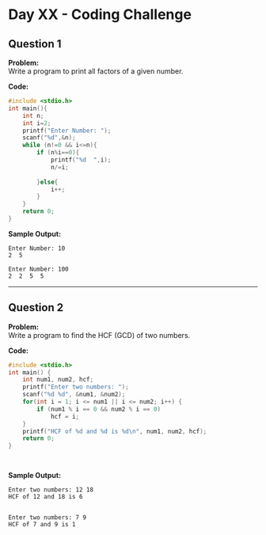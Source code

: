 # Day XX - Coding Challenge

## Question 1  
**Problem:**  
Write a program to print all factors of a given number.

**Code:**  
```c
#include <stdio.h>
int main(){
    int n;
    int i=2;
    printf("Enter Number: ");
    scanf("%d",&n);
    while (n!=0 && i<=n){
        if (n%i==0){
            printf("%d  ",i);
            n/=i;
            
        }else{
            i++;
        }
    }
    return 0;
}
```

**Sample Output:**  
```
Enter Number: 10
2  5  

Enter Number: 100
2  2  5  5 
```

---

## Question 2  
**Problem:**  
Write a program to find the HCF (GCD) of two numbers.



**Code:**  
```c
#include <stdio.h>
int main() {
    int num1, num2, hcf;
    printf("Enter two numbers: ");
    scanf("%d %d", &num1, &num2);
    for(int i = 1; i <= num1 || i <= num2; i++) {
        if (num1 % i == 0 && num2 % i == 0)
            hcf = i;
    }
    printf("HCF of %d and %d is %d\n", num1, num2, hcf);
    return 0;
}

    
```

**Sample Output:**  
```
Enter two numbers: 12 18
HCF of 12 and 18 is 6


Enter two numbers: 7 9
HCF of 7 and 9 is 1
```
